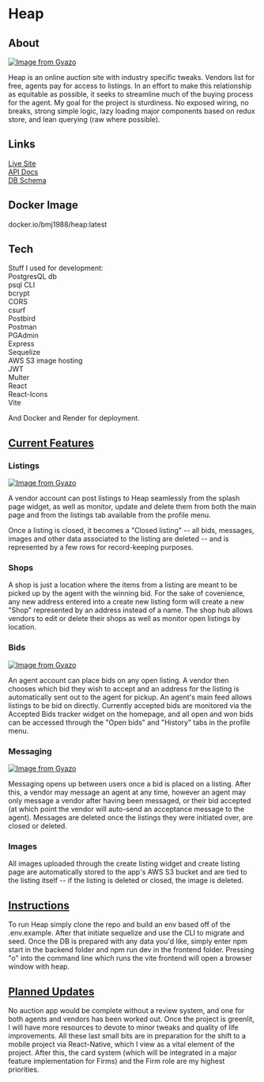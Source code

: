 # Heap

## About

[![Image from Gyazo](https://i.gyazo.com/1e91892a374fa7aee55d9cb32fbd7260.png)](https://gyazo.com/1e91892a374fa7aee55d9cb32fbd7260)

 Heap is an online auction site with industry specific tweaks. Vendors list for free, agents pay for access to listings. In an effort to make this relationship as equitable as possible, it seeks to streamline much of the buying process for the agent. My goal for the project is sturdiness. No exposed wiring, no breaks, strong simple logic, lazy loading major components based on redux store, and lean querying (raw where possible).


## Links

[Live Site](https://heap-latest.onrender.com)
<br/>
[API Docs](https://github.com/bmj1988/heap/wiki/API-Documentation)
<br/>
[DB Schema](https://github.com/bmj1988/heap/wiki/DB-Schema)

## Docker Image

docker.io/bmj1988/heap:latest

## Tech
Stuff I used for development:
<br/>
PostgresQL db
<br/>
psql CLI
<br/>
bcrypt
<br/>
CORS
<br/>
csurf
<br/>
Postbird
<br/>
Postman
<br/>
PGAdmin
<br/>
Express
<br/>
Sequelize
<br/>
AWS S3 image hosting
<br/>
JWT
<br/>
Multer
<br/>
React
<br/>
React-Icons
<br/>
Vite

And Docker and Render for deployment.


## <ins>Current Features</ins>

### Listings

[![Image from Gyazo](https://i.gyazo.com/3902b946373de09752b161adbba00c45.gif)](https://gyazo.com/3902b946373de09752b161adbba00c45)

A vendor account can post listings to Heap seamlessly from the splash page widget, as well as monitor, update and delete them from both the main page and from the listings tab available from the profile menu.

Once a listing is closed, it becomes a "Closed listing" -- all bids, messages, images and other data associated to the listing are deleted -- and is represented by a few rows for record-keeping purposes.

### Shops

A shop is just a location where the items from a listing are meant to be picked up by the agent with the winning bid. For the sake of covenience, any new address entered into a create new listing form will create a new "Shop" represented by an address instead of a name. The shop hub allows vendors to edit or delete their shops as well as monitor open listings by location.


### Bids

[![Image from Gyazo](https://i.gyazo.com/b566a678b75b5a9b3b2f22f76726e955.gif)](https://gyazo.com/b566a678b75b5a9b3b2f22f76726e955)

An agent account can place bids on any open listing. A vendor then chooses which bid they wish to accept and an address for the listing is automatically sent out to the agent for pickup. An agent's main feed allows listings to be bid on directly. Currently accepted bids are monitored via the Accepted Bids tracker widget on the homepage, and all open and won bids can be accessed through the "Open bids" and "History" tabs in the profile menu.

### Messaging

[![Image from Gyazo](https://i.gyazo.com/64afe4655a755b44acb3becc8f6c4948.png)](https://gyazo.com/64afe4655a755b44acb3becc8f6c4948)

Messaging opens up between users once a bid is placed on a listing. After this, a vendor may message an agent at any time, however an agent may only message a vendor after having been messaged, or their bid accepted (at which point the vendor will auto-send an acceptance message to the agent). Messages are deleted once the listings they were initiated over, are closed or deleted.

### Images

All images uploaded through the create listing widget and create listing page are automatically stored to the app's AWS S3 bucket and are tied to the listing itself -- if the listing is deleted or closed, the image is deleted.

## <ins>Instructions</ins>

To run Heap simply clone the repo and build an env based off of the .env.example. After that initiate sequelize and use the CLI to migrate and seed. Once the DB is prepared with any data you'd like, simply enter npm start in the backend folder and npm run dev in the frontend folder. Pressing "o" into the command line which runs the vite frontend will open a browser window with heap.

## <ins>Planned Updates</ins>

No auction app would be complete without a review system, and one for both agents and vendors has been worked out. Once the project is greenlit, I will have more resources to devote to minor tweaks and quality of life improvements. All these last small bits are in preparation for the shift to a mobile project via React-Native, which I view as a vital element of the project. After this, the card system (which will be integrated in a major feature implementation for Firms) and the Firm role are my highest priorities.
